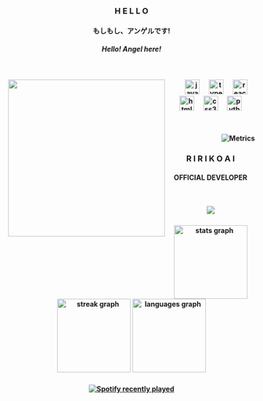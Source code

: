 <div align="center">
  <h3><strong>H E L L O</strong></h3>
  <h4><strong>もしもし、アンゲルです!</strong></h4>
  <h5><strong>Hello! Angel here!</h5>
  <p>&nbsp;</p>
</div>


<div align="center">
  <img align="left" width="320px" src="https://angel.net.my/wp-content/uploads/2023/09/imagine5.7.png">
  <div align="right">
    <div align="center">
        <img width="35" />
        <img src="https://cdn.jsdelivr.net/gh/devicons/devicon/icons/javascript/javascript-original.svg" height="30" alt="javascript logo"  />
        <img width="12" />
        <img src="https://cdn.jsdelivr.net/gh/devicons/devicon/icons/typescript/typescript-original.svg" height="30" alt="typescript logo"  />
        <img width="12" />
        <img src="https://cdn.jsdelivr.net/gh/devicons/devicon/icons/react/react-original.svg" height="30" alt="react logo"  />
        <img width="12" />
        <img src="https://cdn.jsdelivr.net/gh/devicons/devicon/icons/html5/html5-original.svg" height="30" alt="html5 logo"  />
        <img width="12" />
        <img src="https://cdn.jsdelivr.net/gh/devicons/devicon/icons/css3/css3-original.svg" height="30" alt="css3 logo"  />
        <img width="12" />
        <img src="https://cdn.jsdelivr.net/gh/devicons/devicon/icons/python/python-original.svg" height="30" alt="python logo"  />
        <p>&nbsp;</p>
    </div>
    
![Metrics](https://metrics.lecoq.io/earnestangel?template=terminal&base.indepth=true&base.hireable=true&repositories.forks=true&base.metadata=0&lines=1&habits=1&activity=1&people=1&base=header%2C%20activity%2C%20community%2C%20repositories%2C%20metadata&base.indepth=true&base.hireable=true&base.skip=false&lines=false&lines.sections=base&lines.repositories.limit=4&lines.history.limit=1&habits=false&habits.from=200&habits.days=14&habits.facts=true&habits.charts=false&habits.charts.type=classic&habits.trim=false&habits.languages.limit=8&habits.languages.threshold=0%25&people=false&people.limit=24&people.identicons=false&people.identicons.hide=false&people.size=28&people.types=followers%2C%20following&people.shuffle=false&activity=false&activity.limit=5&activity.load=300&activity.days=14&activity.visibility=all&activity.timestamps=false&activity.filter=all&config.timezone=Asia%2FKuala_Lumpur)
    
</div>

<div align="center">
  <h3><strong>R I R I K O  A I</strong></h3>
  <h4><strong>OFFICIAL DEVELOPER</strong></h4>
  <p>&nbsp;</p>
</div>

<div align="center">
  <img src="https://ririko.angel.net.my/ririkobg.jpg">
</div>

###

<div align="center">  
  <img src="https://github-readme-stats-one-bice.vercel.app/api?username=earnestangel&langs_count=10&theme=onedark&role=OWNER,ORGANIZATION_MEMBER,COLLABORATOR&hide_border=true" height="150" alt="stats graph"  />
  <img src="https://streak-stats.demolab.com?user=earnestangel&locale=en&mode=daily&theme=onedark&hide_border=true&border_radius=5" height="150" alt="streak graph"  />
  <img src="https://github-readme-stats-one-bice.vercel.app/api/top-langs/?username=earnestangel&langs_count=10&theme=onedark&role=OWNER,ORGANIZATION_MEMBER,COLLABORATOR&hide_border=true" height="150" alt="languages graph"  />
</div>

###

<div align="center">
  <a href="https://open.spotify.com/user/22iz42v7tvbrllom2nmkqicki">
    <img src="https://spotify-recently-played-readme.vercel.app/api?user=22iz42v7tvbrllom2nmkqicki&width=600" alt="Spotify recently played"  />
  </a>
</div>
